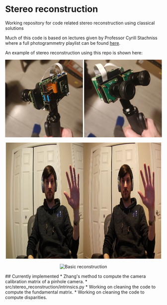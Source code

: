 # Stereo reconstruction
Working repository for code related stereo reconstruction using classical solutions

Much of this code is based on lectures given by Professor Cyrill Stachniss where a full photogrammetry playlist can be found [here](https://www.youtube.com/watch?v=SyB7Wg1e62A&list=PLgnQpQtFTOGRYjqjdZxTEQPZuFHQa7O7Y).

An example of stereo reconstruction using this repo is shown here:
<p align="center">
<img src="./readme_images/stereocam_back.jpg" alt="Basic reconstruction" style="width:250px;"/>   <img src="./readme_images/stereocam_front.jpg" alt="Basic reconstruction" style="width:250px;">
</p>
<p align="center">
<img src="./readme_images/andrew.jpg" alt="Basic reconstruction" style="width:500px;"/>
</p>
<p align="center">
<img src="./readme_images/animation.gif" alt="Basic reconstruction" style="width:750px;"/>
</p>
## Currently implemented
* Zhang's method to compute the camera calibration matrix of a pinhole camera.
    * src/stereo_reconstruction/intrinsics.py
* Working on cleaning the code to compute the fundamental matrix.
* Working on cleaning the code to compute disparities.